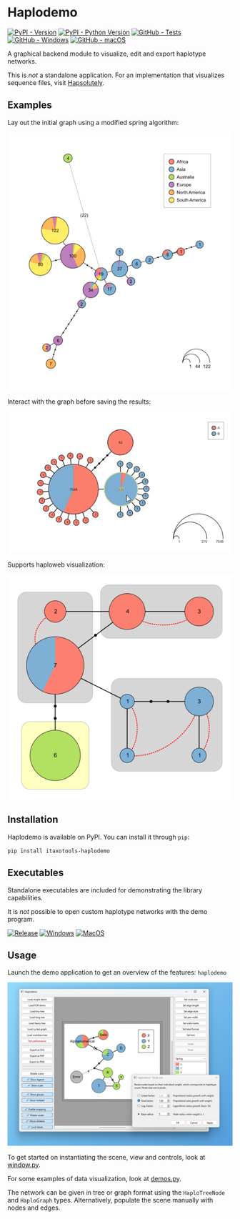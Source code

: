 # Haplodemo

[![PyPI - Version](https://img.shields.io/pypi/v/itaxotools-haplodemo?color=tomato)](
    https://pypi.org/project/itaxotools-haplodemo)
[![PyPI - Python Version](https://img.shields.io/pypi/pyversions/itaxotools-haplodemo)](
    https://pypi.org/project/itaxotools-haplodemo)
[![GitHub - Tests](https://img.shields.io/github/actions/workflow/status/iTaxoTools/haplodemo/test.yml?label=tests)](
    https://github.com/iTaxoTools/haplodemo/actions/workflows/test.yml)
[![GitHub - Windows](https://img.shields.io/github/actions/workflow/status/iTaxoTools/haplodemo/windows.yml?label=windows)](
    https://github.com/iTaxoTools/haplodemo/actions/workflows/windows.yml)
[![GitHub - macOS](https://img.shields.io/github/actions/workflow/status/iTaxoTools/haplodemo/macos.yml?label=macos)](
    https://github.com/iTaxoTools/haplodemo/actions/workflows/macos.yml)

A graphical backend module to visualize, edit and export haplotype networks.

This is *not* a standalone application. For an implementation that visualizes sequence files, visit [Hapsolutely](https://github.com/iTaxoTools/Hapsolutely/).

## Examples

Lay out the initial graph using a modified spring algorithm:

![Long tree](https://raw.githubusercontent.com/iTaxoTools/haplodemo/v0.2.0/images/long_tree.png)

Interact with the graph before saving the results:

![Heavy tree](https://raw.githubusercontent.com/iTaxoTools/haplodemo/v0.2.0/images/heavy_tree.gif)

Supports haploweb visualization:

![Haploweb](https://raw.githubusercontent.com/iTaxoTools/haplodemo/v0.2.0/images/haploweb.png)

## Installation

Haplodemo is available on PyPI. You can install it through `pip`:

```
pip install itaxotools-haplodemo
```

## Executables

Standalone executables are included for demonstrating the library capabilities.

It is *not* possible to open custom haplotype networks with the demo program.

[![Release](https://img.shields.io/badge/release-0.2.0-red?style=for-the-badge)](
    https://github.com/iTaxoTools/haplodemo/releases/v0.2.0)
[![Windows](https://img.shields.io/badge/Windows-blue.svg?style=for-the-badge&logo=windows)](
    https://github.com/iTaxoTools/haplodemo/releases/download/v0.2.0/haplodemo-0.2.0-windows-x64.exe)
[![MacOS](https://img.shields.io/badge/macOS-slategray.svg?style=for-the-badge&logo=apple)](
    https://github.com/iTaxoTools/haplodemo/releases/download/v0.2.0/haplodemo-0.2.0-macos-universal2.dmg)

## Usage

Launch the demo application to get an overview of the features: `haplodemo`

![Demo](https://raw.githubusercontent.com/iTaxoTools/haplodemo/v0.2.0/images/demo.png)

To get started on instantiating the scene, view and controls, look at [window.py](https://github.com/iTaxoTools/haplodemo/blob/v0.2.0/src/itaxotools/haplodemo/window.py).

For some examples of data visualization, look at [demos.py](https://github.com/iTaxoTools/haplodemo/blob/v0.2.0/src/itaxotools/haplodemo/demos.py).

The network can be given in tree or graph format using the `HaploTreeNode` and `HaploGraph` types. Alternatively, populate the scene manually with nodes and edges.
